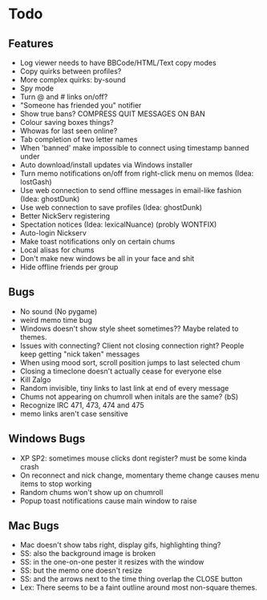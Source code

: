 Todo
===============

Features
--------
* Log viewer needs to have BBCode/HTML/Text copy modes
* Copy quirks between profiles?
* More complex quirks: by-sound
* Spy mode
* Turn @ and # links on/off?
* "Someone has friended you" notifier
* Show true bans? COMPRESS QUIT MESSAGES ON BAN
* Colour saving boxes things?
* Whowas for last seen online?
* Tab completion of two letter names
* When 'banned' make impossible to connect using timestamp banned under
* Auto download/install updates via Windows installer
* Turn memo notifications on/off from right-click menu on memos (Idea: lostGash)
* Use web connection to send offline messages in email-like fashion (Idea: ghostDunk)
* Use web connection to save profiles (Idea: ghostDunk)
* Better NickServ registering
* Spectation notices (Idea: lexicalNuance) (probly WONTFIX)
* Auto-login Nickserv
* Make toast notifications only on certain chums
* Local alisas for chums
* Don't make new windows be all in your face and shit
* Hide offline friends per group

Bugs
----
* No sound (No pygame)
* weird memo time bug
* Windows doesn't show style sheet sometimes?? Maybe related to themes.
* Issues with connecting? Client not closing connection right? People keep getting "nick taken" messages
* When using mood sort, scroll position jumps to last selected chum
* Closing a timeclone doesn't actually cease for everyone else
* Kill Zalgo
* Random invisible, tiny links to last link at end of every message
* Chums not appearing on chumroll when initals are the same? (bS)
* Recognize IRC 471, 473, 474 and 475
* memo links aren't case sensitive

Windows Bugs
------------
* XP SP2: sometimes mouse clicks dont register? must be some kinda crash
* On reconnect and nick change, momentary theme change causes menu items to stop working
* Random chums won't show up on chumroll
* Popup toast notifications cause main window to raise

Mac Bugs
--------
* Mac doesn't show tabs right, display gifs, highlighting thing?
* SS: also the background image is broken
* SS: in the one-on-one pester it resizes with the window
* SS: but the memo one doesn't resize
* SS: and the arrows next to the time thing overlap the CLOSE button
* Lex: There seems to be a faint outline around most non-square themes.
